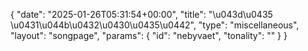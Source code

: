 {
    "date": "2025-01-26T05:31:54+00:00",
    "title": "\u043d\u0435 \u0431\u044b\u0432\u0430\u0435\u0442",
    "type": "miscellaneous",
    "layout": "songpage",
    "params": {
        "id": "nebyvaet",
        "tonality": ""
    }
}